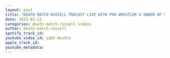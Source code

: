 ```yaml
---
layout: post
title: "DEATH MATCH RUSSELL PODCAST LIVE WITH PRO WRESTLER & OWNER OF SWF PRO WRESTLING ROB FURY"
date: 2023-01-12
categories: death-match-russell videos
author: death-match-russell
spotify_track_id: 
youtube_video_id: yqQY-NzvXrs
apple_track_id: 
youtube_metadata: 
---
```

